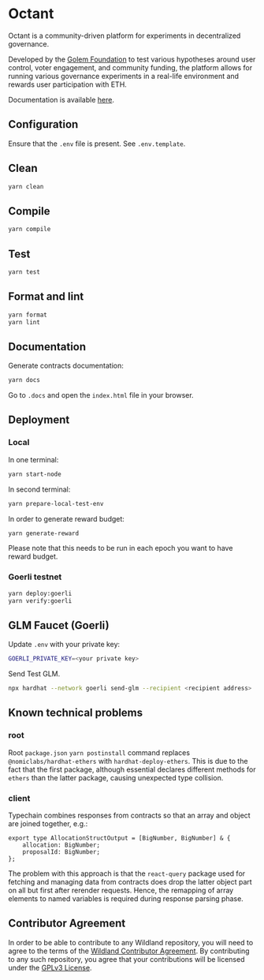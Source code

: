 # Octant

Octant is a community-driven platform for experiments in decentralized governance.

Developed by the [Golem Foundation](https://golem.foundation/) to test various hypotheses around user control, voter engagement, and community funding, the platform allows for running various governance experiments in a real-life environment and rewards user participation with ETH.

Documentation is available [here](https://docs.octant.app/).

## Configuration

Ensure that the `.env`  file is present. See `.env.template`.

## Clean
```bash
yarn clean
```

## Compile
```bash
yarn compile
```

## Test
```bash
yarn test
```

## Format and lint
```bash
yarn format
yarn lint
```

## Documentation
Generate contracts documentation:
```bash
yarn docs
```
Go to `.docs` and open the `index.html` file in your browser.

## Deployment

### Local
In one terminal:
```bash
yarn start-node
```
In second terminal:
```bash
yarn prepare-local-test-env
```
In order to generate reward budget:
```bash
yarn generate-reward
```
Please note that this needs to be run in each epoch you want to have reward budget.

### Goerli testnet
```bash
yarn deploy:goerli
yarn verify:goerli
```

## GLM Faucet (Goerli)
Update `.env` with your private key:
```bash
GOERLI_PRIVATE_KEY=<your private key>
```
Send Test GLM.
```bash
npx hardhat --network goerli send-glm --recipient <recipient address>
```

## Known technical problems
### root

Root `package.json` `yarn postinstall` command replaces `@nomiclabs/hardhat-ethers` with `hardhat-deploy-ethers`. This is due to the fact that the first package, although essential declares different methods for `ethers` than the latter package, causing unexpected type collision.

### client
Typechain combines responses from contracts so that an array and object are joined together, e.g.:
```
export type AllocationStructOutput = [BigNumber, BigNumber] & {
    allocation: BigNumber;
    proposalId: BigNumber;
};
```
The problem with this approach is that the `react-query` package used for fetching and managing data from contracts does drop the latter object part on all but first after rerender requests. Hence, the remapping of array elements to named variables is required during response parsing phase.

## Contributor Agreement

In order to be able to contribute to any Wildland repository, you will need to agree to the terms of the [Wildland Contributor Agreement](https://docs.wildland.io/contributor-agreement.html). By contributing to any such repository, you agree that your contributions will be licensed under the [GPLv3 License](https://gitlab.com/wildland/governance/octant/-/blob/master/LICENSE).
